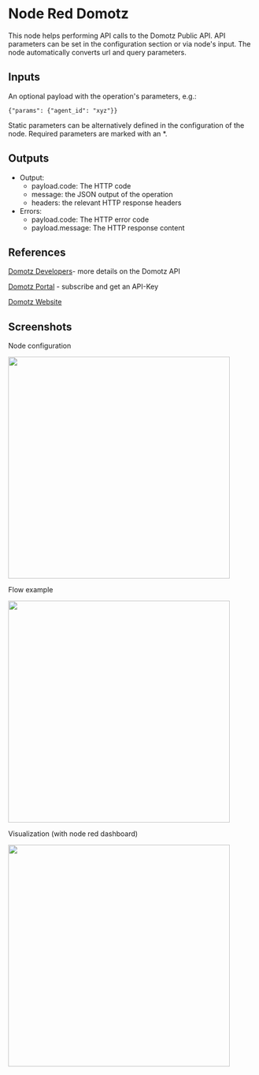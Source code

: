 # Node Red Domotz

This node helps performing API calls to the Domotz Public API. API parameters can be set in the configuration section
or via node's input. The node automatically converts url and query parameters.

## Inputs

An optional payload with the operation's parameters, e.g.:

```{"params": {"agent_id": "xyz"}}```

Static parameters can be alternatively defined in the configuration of the node. Required parameters are marked with an *.

## Outputs

* Output: 
  * payload.code: The HTTP code
  * message: the JSON output of the operation
  * headers: the relevant HTTP response headers
* Errors:
  * payload.code: The HTTP error code
  * payload.message: The HTTP response content

## References


[Domotz Developers](https://portal.domotz.com/developers)- more details on the Domotz API

[Domotz Portal](https://portal.domotz.com) - subscribe and get an API-Key

[Domotz Website](https://www.domotz.com)

## Screenshots

Node configuration


<img src="screenshots/example_conf.png?raw=true" width="450">


Flow example


<img src="screenshots/example_flow.png?raw=true" width="450">


Visualization (with node red dashboard)


<img src="screenshots/example_charts.png?raw=true" width="450">
